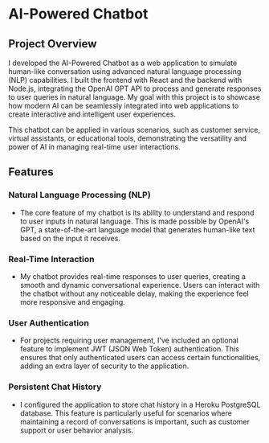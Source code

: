 # AI-Powered Chatbot

## Project Overview

I developed the AI-Powered Chatbot as a web application to simulate human-like conversation using advanced natural language processing (NLP) capabilities. I built the frontend with React and the backend with Node.js, integrating the OpenAI GPT API to process and generate responses to user queries in natural language. My goal with this project is to showcase how modern AI can be seamlessly integrated into web applications to create interactive and intelligent user experiences.

This chatbot can be applied in various scenarios, such as customer service, virtual assistants, or educational tools, demonstrating the versatility and power of AI in managing real-time user interactions.

## Features

### Natural Language Processing (NLP)
- The core feature of my chatbot is its ability to understand and respond to user inputs in natural language. This is made possible by OpenAI's GPT, a state-of-the-art language model that generates human-like text based on the input it receives.

### Real-Time Interaction
- My chatbot provides real-time responses to user queries, creating a smooth and dynamic conversational experience. Users can interact with the chatbot without any noticeable delay, making the experience feel more responsive and engaging.

### User Authentication
- For projects requiring user management, I've included an optional feature to implement JWT (JSON Web Token) authentication. This ensures that only authenticated users can access certain functionalities, adding an extra layer of security to the application.

### Persistent Chat History
- I configured the application to store chat history in a Heroku PostgreSQL database. This feature is particularly useful for scenarios where maintaining a record of conversations is important, such as customer support or user behavior analysis. 
